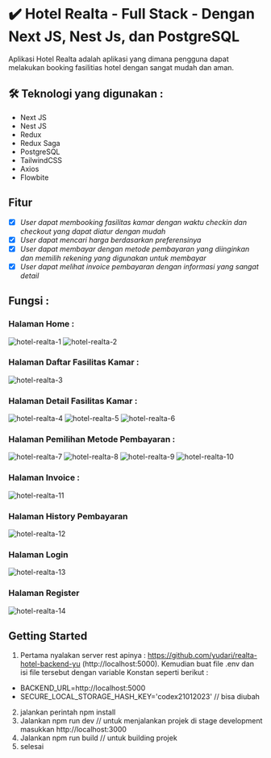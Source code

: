 # ✔️ Hotel Realta - Full Stack - Dengan Next JS, Nest Js, dan PostgreSQL
Aplikasi Hotel Realta adalah aplikasi yang dimana pengguna dapat melakukan booking fasilitias hotel dengan sangat mudah dan aman.
## 🛠 Teknologi yang digunakan : 
- Next JS  
- Nest JS
- Redux
- Redux Saga 
- PostgreSQL
- TailwindCSS
- Axios
- Flowbite
## Fitur
- [x] *User dapat membooking fasilitas kamar dengan waktu checkin dan checkout yang dapat diatur dengan mudah*
- [x] *User dapat mencari harga berdasarkan preferensinya*
- [x] *User dapat membayar dengan metode pembayaran yang diinginkan dan memilih rekening yang digunakan untuk membayar*
- [x] *User dapat melihat invoice pembayaran dengan informasi yang sangat detail*
## Fungsi :
### Halaman Home :
![hotel-realta-1](https://github.com/yudari/hotel-realta-frontend-yu/assets/43470163/ecbb1e63-d2c6-4eb2-94e6-1377a604251e)
![hotel-realta-2](https://github.com/yudari/hotel-realta-frontend-yu/assets/43470163/0d32e362-2ed2-4463-9cba-567be1c1b8a8)
### Halaman Daftar Fasilitas Kamar : 
![hotel-realta-3](https://github.com/yudari/hotel-realta-frontend-yu/assets/43470163/985dc0dd-fb45-46aa-8258-15d51f72cfa2)
### Halaman Detail Fasilitas Kamar : 
![hotel-realta-4](https://github.com/yudari/hotel-realta-frontend-yu/assets/43470163/de36312f-1c9d-433d-9bd4-76e22bef140d)
![hotel-realta-5](https://github.com/yudari/hotel-realta-frontend-yu/assets/43470163/94b3f90a-d296-42bc-98d7-f0e0e23c7591)
![hotel-realta-6](https://github.com/yudari/hotel-realta-frontend-yu/assets/43470163/1aac005f-53ca-4258-89ad-e984aeedf0d6)
### Halaman Pemilihan Metode Pembayaran : 
![hotel-realta-7](https://github.com/yudari/hotel-realta-frontend-yu/assets/43470163/396061b7-4172-4172-8c2f-4e2930d7e675)
![hotel-realta-8](https://github.com/yudari/hotel-realta-frontend-yu/assets/43470163/c2740a61-cc8c-403e-a455-86d882408d64)
![hotel-realta-9](https://github.com/yudari/hotel-realta-frontend-yu/assets/43470163/cea8241c-67d3-4cea-bee0-f8b8a9abc52f)
![hotel-realta-10](https://github.com/yudari/hotel-realta-frontend-yu/assets/43470163/5f6553e9-7c51-46c5-9fcb-00787b7702ec)
### Halaman Invoice : 
![hotel-realta-11](https://github.com/yudari/hotel-realta-frontend-yu/assets/43470163/c6bb5f0b-0d8e-4a5c-b7a1-232613f4b83a)
### Halaman History Pembayaran
![hotel-realta-12](https://github.com/yudari/hotel-realta-frontend-yu/assets/43470163/5b102eb7-b8f1-4459-81bd-a098a5c9740f)
### Halaman Login
![hotel-realta-13](https://github.com/yudari/hotel-realta-frontend-yu/assets/43470163/91558578-e6e5-466e-92aa-f24acfbaa038)
### Halaman Register
![hotel-realta-14](https://github.com/yudari/hotel-realta-frontend-yu/assets/43470163/6a72a919-2ede-4b3d-9f0b-0eb9ab4b52eb)

## Getting Started
1. Pertama nyalakan server rest apinya : https://github.com/yudari/realta-hotel-backend-yu (http://localhost:5000).
Kemudian buat file .env dan isi file tersebut dengan variable Konstan seperti berikut : 
- BACKEND_URL=http://localhost:5000  
- SECURE_LOCAL_STORAGE_HASH_KEY='codex21012023' // bisa diubah

2. jalankan perintah npm install
3. Jalankan npm run dev // untuk menjalankan projek di stage development masukkan http://localhost:3000
4. Jalankan npm run build // untuk building projek
5. selesai 

